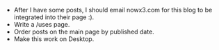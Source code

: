- After I have some posts, I should email nowx3.com for this blog to be integrated into their page :).
- Write a /uses page.
- Order posts on the main page by published date.
- Make this work on Desktop.
